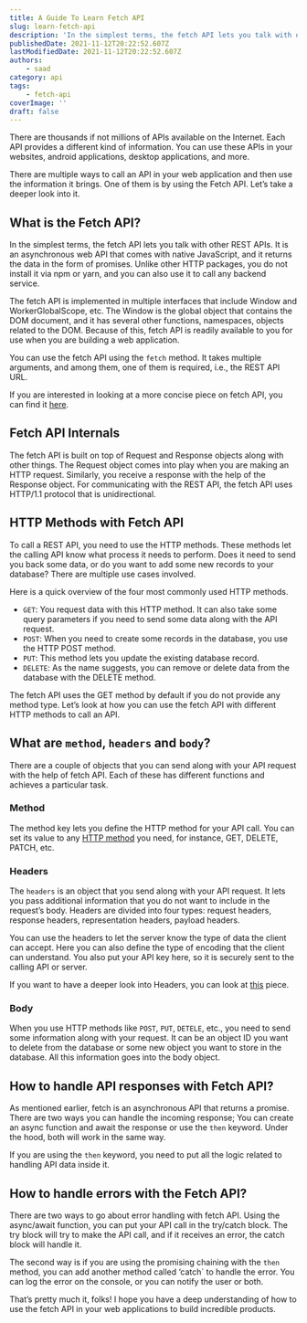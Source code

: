 ```yaml
---
title: A Guide To Learn Fetch API
slug: learn-fetch-api
description: 'In the simplest terms, the fetch API lets you talk with other REST APIs. It is an asynchronous web API that comes with native JavaScript, and it returns the data in the form of promises.'
publishedDate: 2021-11-12T20:22:52.607Z
lastModifiedDate: 2021-11-12T20:22:52.607Z
authors:
    - saad
category: api
tags:
    - fetch-api
coverImage: ''
draft: false
---
```


<Lead>

There are thousands if not millions of APIs available on the Internet. Each API provides a different kind of information. You can use these APIs in your websites, android applications, desktop applications, and more.

</Lead>

There are multiple ways to call an API in your web application and then use the information it brings. One of them is by using the Fetch API. Let’s take a deeper look into it.

## What is the Fetch API?

In the simplest terms, the fetch API lets you talk with other REST APIs. It is an asynchronous web API that comes with native JavaScript, and it returns the data in the form of promises. Unlike other HTTP packages, you do not install it via npm or yarn, and you can also use it to call any backend service.

The fetch API is implemented in multiple interfaces that include Window and WorkerGlobalScope, etc. The Window is the global object that contains the DOM document, and it has several other functions, namespaces, objects related to the DOM. Because of this, fetch API is readily available to you for use when you are building a web application.

You can use the fetch API using the `fetch` method. It takes multiple arguments, and among them, one of them is required, i.e., the REST API URL.

If you are interested in looking at a more concise piece on fetch API, you can find it [here](https://rapidapi.com/guides/fetch-api?utm_source=RapidAPI.com/guides&utm_medium=DevRel&utm_campaign=DevRel).

## Fetch API Internals

The fetch API is built on top of Request and Response objects along with other things.
The Request object comes into play when you are making an HTTP request. Similarly, you receive a response with the help of the Response object. For communicating with the REST API, the fetch API uses HTTP/1.1 protocol that is unidirectional.

## HTTP Methods with Fetch API

To call a REST API, you need to use the HTTP methods. These methods let the calling API know what process it needs to perform. Does it need to send you back some data, or do you want to add some new records to your database? There are multiple use cases involved.

Here is a quick overview of the four most commonly used HTTP methods.

- `GET`: You request data with this HTTP method. It can also take some query parameters if you need to send some data along with the API request.
- `POST`: When you need to create some records in the database, you use the HTTP POST method.
- `PUT`: This method lets you update the existing database record.
- `DELETE`: As the name suggests, you can remove or delete data from the database with the DELETE method.

The fetch API uses the GET method by default if you do not provide any method type. Let’s look at how you can use the fetch API with different HTTP methods to call an API.

<HTTPClient
    appName="guides"
    isSampleCodeVisible
/>

## What are `method`, `headers` and `body`?

There are a couple of objects that you can send along with your API request with the help of fetch API. Each of these has different functions and achieves a particular task.

### Method

The method key lets you define the HTTP method for your API call. You can set its value to any [HTTP method](https://rapidapi.com/guides/everything-need-know-http-request-methods?utm_source=RapidAPI.com/guides&utm_medium=DevRel&utm_campaign=DevRel) you need, for instance, GET, DELETE, PATCH, etc.

### Headers

The `headers` is an object that you send along with your API request. It lets you pass additional information that you do not want to include in the request’s body. Headers are divided into four types: request headers, response headers, representation headers, payload headers.

You can use the headers to let the server know the type of data the client can accept. Here you can also define the type of encoding that the client can understand. You also put your API key here, so it is securely sent to the calling API or server.

<HTTPClient
    appName="guides"
    isResponseHeadersVisible
    isSampleCodeVisible
/>

If you want to have a deeper look into Headers, you can look at [this](https://rapidapi.com/guides/ten-widely-used-http-headers?utm_source=RapidAPI.com/guides&utm_medium=DevRel&utm_campaign=DevRel) piece.

### Body

When you use HTTP methods like `POST`, `PUT`, `DETELE`,  etc., you need to send some information along with your request. It can be an object ID you want to delete from the database or some new object you want to store in the database. All this information goes into the body object.

## How to handle API responses with Fetch API?

As mentioned earlier, fetch is an asynchronous API that returns a promise. There are two ways you can handle the incoming response; You can create an async function and await the response or use the `then` keyword. Under the hood, both will work in the same way.

If you are using the `then` keyword, you need to put all the logic related to handling API data inside it.

## How to handle errors with the Fetch API?

There are two ways to go about error handling with fetch API. Using the async/await function, you can put your API call in the try/catch block. The try block will try to make the API call, and if it receives an error, the catch block will handle it.

The second way is if you are using the promising chaining with the `then` method, you can add another method called ‘catch` to handle the error. You can log the error on the console, or you can notify the user or both.

That’s pretty much it, folks! I hope you have a deep understanding of how to use the fetch API in your web applications to build incredible products.

